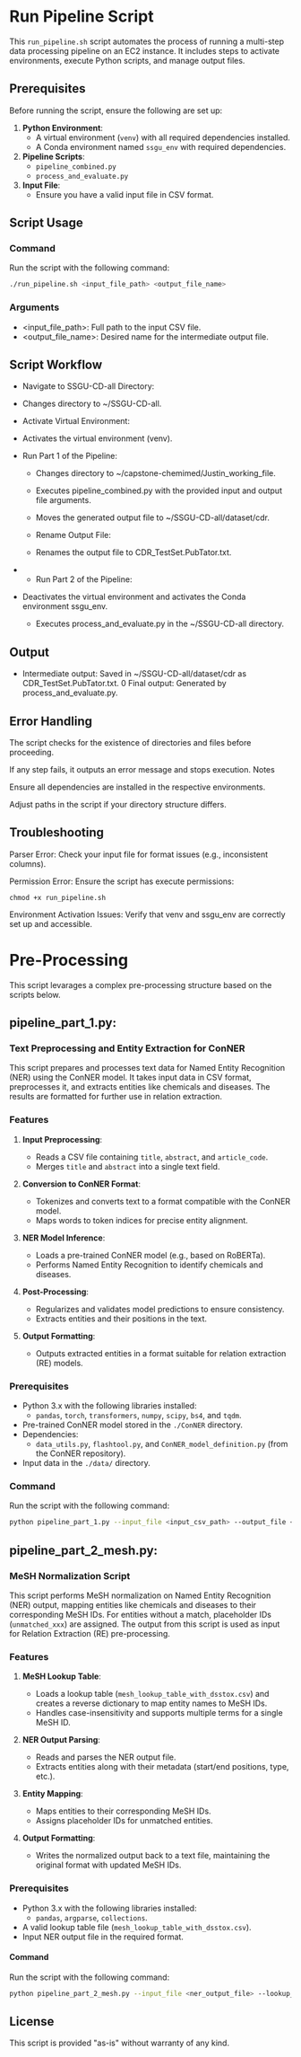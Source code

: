 # Run Pipeline Script

This `run_pipeline.sh` script automates the process of running a multi-step data processing pipeline on an EC2 instance. It includes steps to activate environments, execute Python scripts, and manage output files.

## Prerequisites

Before running the script, ensure the following are set up:
1. **Python Environment**: 
   - A virtual environment (`venv`) with all required dependencies installed.
   - A Conda environment named `ssgu_env` with required dependencies.
2. **Pipeline Scripts**:
   - `pipeline_combined.py` 
   - `process_and_evaluate.py` 
3. **Input File**:
   - Ensure you have a valid input file in CSV format.

## Script Usage

### Command
Run the script with the following command:

```bash
./run_pipeline.sh <input_file_path> <output_file_name>
```
### Arguments
- <input_file_path>: Full path to the input CSV file.
- <output_file_name>: Desired name for the intermediate output file.

## Script Workflow
- Navigate to SSGU-CD-all Directory:

- Changes directory to ~/SSGU-CD-all.
- Activate Virtual Environment:

- Activates the virtual environment (venv).
- Run Part 1 of the Pipeline:

  - Changes directory to ~/capstone-chemimed/Justin_working_file.
  - Executes pipeline_combined.py with the provided input and output file arguments.
  - Moves the generated output file to ~/SSGU-CD-all/dataset/cdr.
  - Rename Output File:

  - Renames the output file to CDR_TestSet.PubTator.txt.
- - Run Part 2 of the Pipeline:

- Deactivates the virtual environment and activates the Conda environment ssgu_env.


  - Executes process_and_evaluate.py in the ~/SSGU-CD-all directory.

## Output
- Intermediate output: Saved in ~/SSGU-CD-all/dataset/cdr as CDR_TestSet.PubTator.txt.
0 Final output: Generated by process_and_evaluate.py.

## Error Handling
The script checks for the existence of directories and files before proceeding.

If any step fails, it outputs an error message and stops execution.
Notes

Ensure all dependencies are installed in the respective environments.

Adjust paths in the script if your directory structure differs.

## Troubleshooting
Parser Error: Check your input file for format issues (e.g., inconsistent columns).

Permission Error: Ensure the script has execute permissions:
``` 
chmod +x run_pipeline.sh
```

Environment Activation Issues: Verify that venv and ssgu_env are correctly set up and accessible.

# Pre-Processing

This script levarages a complex pre-processing structure based on the scripts below.

## pipeline_part_1.py: 
### Text Preprocessing and Entity Extraction for ConNER

This script prepares and processes text data for Named Entity Recognition (NER) using the ConNER model. It takes input data in CSV format, preprocesses it, and extracts entities like chemicals and diseases. The results are formatted for further use in relation extraction.

### Features

1. **Input Preprocessing**:
   - Reads a CSV file containing `title`, `abstract`, and `article_code`.
   - Merges `title` and `abstract` into a single text field.

2. **Conversion to ConNER Format**:
   - Tokenizes and converts text to a format compatible with the ConNER model.
   - Maps words to token indices for precise entity alignment.

3. **NER Model Inference**:
   - Loads a pre-trained ConNER model (e.g., based on RoBERTa).
   - Performs Named Entity Recognition to identify chemicals and diseases.

4. **Post-Processing**:
   - Regularizes and validates model predictions to ensure consistency.
   - Extracts entities and their positions in the text.

5. **Output Formatting**:
   - Outputs extracted entities in a format suitable for relation extraction (RE) models.

### Prerequisites

- Python 3.x with the following libraries installed:
  - `pandas`, `torch`, `transformers`, `numpy`, `scipy`, `bs4`, and `tqdm`.
- Pre-trained ConNER model stored in the `./ConNER` directory.
- Dependencies:
  - `data_utils.py`, `flashtool.py`, and `ConNER_model_definition.py` (from the ConNER repository).
- Input data in the `./data/` directory.


### Command
Run the script with the following command:
```bash
python pipeline_part_1.py --input_file <input_csv_path> --output_file <output_txt_path>
```

## pipeline_part_2_mesh.py:
### MeSH Normalization Script

This script performs MeSH normalization on Named Entity Recognition (NER) output, mapping entities like chemicals and diseases to their corresponding MeSH IDs. For entities without a match, placeholder IDs (`unmatched_xxx`) are assigned. The output from this script is used as input for Relation Extraction (RE) pre-processing.

### Features

1. **MeSH Lookup Table**:
   - Loads a lookup table (`mesh_lookup_table_with_dsstox.csv`) and creates a reverse dictionary to map entity names to MeSH IDs.
   - Handles case-insensitivity and supports multiple terms for a single MeSH ID.

2. **NER Output Parsing**:
   - Reads and parses the NER output file.
   - Extracts entities along with their metadata (start/end positions, type, etc.).

3. **Entity Mapping**:
   - Maps entities to their corresponding MeSH IDs.
   - Assigns placeholder IDs for unmatched entities.

4. **Output Formatting**:
   - Writes the normalized output back to a text file, maintaining the original format with updated MeSH IDs.

### Prerequisites

- Python 3.x with the following libraries installed:
  - `pandas`, `argparse`, `collections`.
- A valid lookup table file (`mesh_lookup_table_with_dsstox.csv`).
- Input NER output file in the required format.


#### Command
Run the script with the following command:
```bash
python pipeline_part_2_mesh.py --input_file <ner_output_file> --lookup_file <lookup_table_file> --output_file <normalized_output_file>
```

## License
This script is provided "as-is" without warranty of any kind.